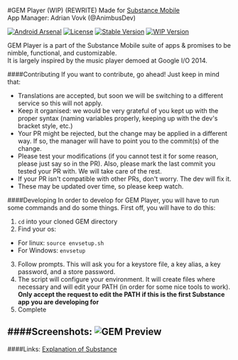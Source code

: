 #GEM Player (WIP) (REWRITE)
Made for [Substance Mobile](https://substanceproject.net)  
App Manager: Adrian Vovk (@AnimbusDev)

[![Android Arsenal](https://img.shields.io/badge/Android%20Arsenal-GEM%20Player-brightgreen.svg?style=flat)](http://android-arsenal.com/details/3/2679)
[![License](https://img.shields.io/badge/license-Apache%202-blue.svg)](https://github.com/Substance-Project/GEM/blob/indev/LICENSE.md)
[![Stable Version](https://img.shields.io/badge/stable-none-orange.svg)](https://github.com/Substance-Project/GEM/tree/stable)
[![WIP Version](https://img.shields.io/badge/indev-WIP-yellow.svg)](../releases)

GEM Player is a part of the Substance Mobile suite of apps & promises to be nimble, functional, and customizable.  
It is largely inspired by the music player demoed at Google I/O 2014.

####Contributing
If you want to contribute, go ahead! Just keep in mind that:
* Translations are accepted, but soon we will be switching to a different service so this will not apply.
* Keep it organised: we would be very grateful of you kept up with the proper syntax (naming variables properly, keeping up with the dev's bracket style, etc.)
* Your PR might be rejected, but the change may be applied in a different way. If so, the manager will have to point you to the commit(s) of the change.
* Please test your modifications (if you cannot test it for some reason, please just say so in the PR). Also, please mark the last commit you tested your PR with. We will take care of the rest.
* If your PR isn't compatible with other PRs, don't worry. The dev will fix it.
* These may be updated over time, so please keep watch.


####Developing
In order to develop for GEM Player, you will have to run some commands and do some things. First off, you will have to do this:
1. `cd` into your cloned GEM directory
2. Find your os:
  * For linux: `source envsetup.sh`
  * For Windows: `envsetup`
3. Follow prompts. This will ask you for a keystore file, a key alias, a key password, and a store password.
4. The script will configure your environment. It will create files where necessary and will edit your PATH (in order for some nice tools to work). **Only accept the request to edit the PATH if this is the first Substance app you are developing for**
5. Complete

####Screenshots:
![GEM Preview](http://i.imgur.com/d25pxdS.png)
---

####Links:
[Explanation of Substance](https://github.com/Substance-Project/GEM/wiki/Substance-Open-Source)
